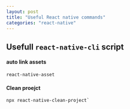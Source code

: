 ```yaml
---
layout: post
title: "Useful React native commands"
categories: "react-native"
---
```


## Usefull `react-native-cli` script

#### auto link assets

```
react-native-asset
```

#### Clean proejct

```
npx react-native-clean-project`
```

